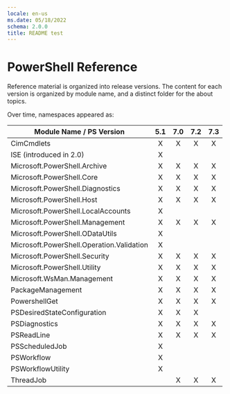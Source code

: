 ```yaml
---
locale: en-us
ms.date: 05/18/2022
schema: 2.0.0
title: README test
---
```

# PowerShell Reference

Reference material is organized into release versions. The content for each
version is organized by module name, and a distinct folder for the about
topics.

Over time, namespaces appeared as:

|         Module Name / PS Version          |  5.1  |  7.0  |  7.2  |  7.3  |
| ----------------------------------------- | :---: | :---: | :---: | :---: |
| CimCmdlets                                |   X   |   X   |   X   |   X   |
| ISE (introduced in 2.0)                   |   X   |       |       |       |
| Microsoft.PowerShell.Archive              |   X   |   X   |   X   |   X   |
| Microsoft.PowerShell.Core                 |   X   |   X   |   X   |   X   |
| Microsoft.PowerShell.Diagnostics          |   X   |   X   |   X   |   X   |
| Microsoft.PowerShell.Host                 |   X   |   X   |   X   |   X   |
| Microsoft.PowerShell.LocalAccounts        |   X   |       |       |       |
| Microsoft.PowerShell.Management           |   X   |   X   |   X   |   X   |
| Microsoft.PowerShell.ODataUtils           |   X   |       |       |       |
| Microsoft.PowerShell.Operation.Validation |   X   |       |       |       |
| Microsoft.PowerShell.Security             |   X   |   X   |   X   |   X   |
| Microsoft.PowerShell.Utility              |   X   |   X   |   X   |   X   |
| Microsoft.WsMan.Management                |   X   |   X   |   X   |   X   |
| PackageManagement                         |   X   |   X   |   X   |   X   |
| PowershellGet                             |   X   |   X   |   X   |   X   |
| PSDesiredStateConfiguration               |   X   |   X   |   X   |       |
| PSDiagnostics                             |   X   |   X   |   X   |   X   |
| PSReadLine                                |   X   |   X   |   X   |   X   |
| PSScheduledJob                            |   X   |       |       |       |
| PSWorkflow                                |   X   |       |       |       |
| PSWorkflowUtility                         |   X   |       |       |       |
| ThreadJob                                 |       |   X   |   X   |   X   |
